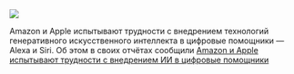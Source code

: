 <!--2025-02-16 08:43:32-->
<div class="yb">
  <div class="rss smaller1 habr"><img src="https://habrastorage.org/webt/mf/pn/ca/mfpncaspluq67pe9cj4di0xvqbs.jpeg" /><p>Amazon и Apple испытывают трудности с внедрением технологий генеративного искусственного интеллекта в цифровые помощники — Alexa и Siri. Об этом в своих отчётах сообщили <a href="https://www.washingtonpost.com/technology/2025/02/14/amazon-ai-alexa-delayed/" rel="noopener noreferrer... <br><a class="light" href="https://habr.com/ru/news/882962/?utm_source=habrahabr&utm_medium=rss&utm_campaign=882962">Amazon и Apple испытывают трудности с внедрением ИИ в цифровые помощники</a></div>
</div>
